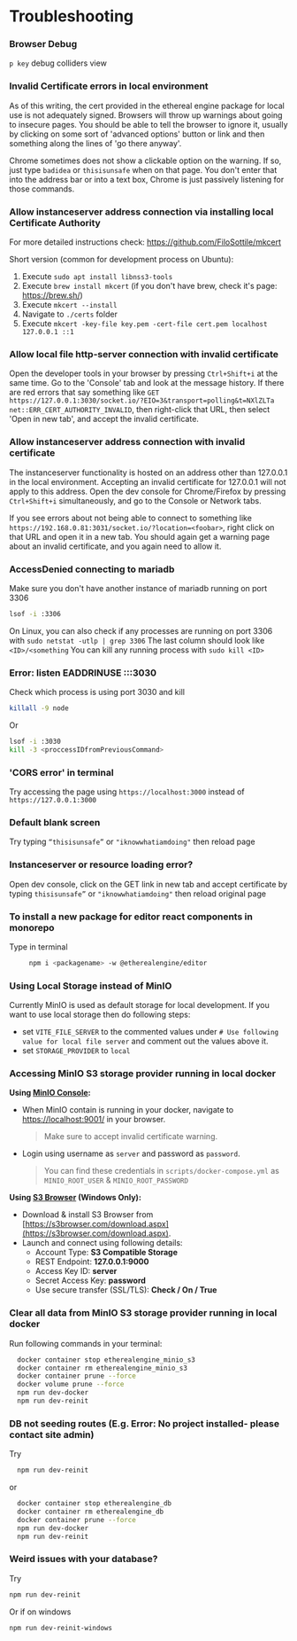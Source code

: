 # Troubleshooting

### Browser Debug

```p key``` debug colliders view

### Invalid Certificate errors in local environment

As of this writing, the cert provided in the ethereal engine package for local use
is not adequately signed. Browsers will throw up warnings about going to insecure pages.
You should be able to tell the browser to ignore it, usually by clicking on some sort
of 'advanced options' button or link and then something along the lines of 'go there anyway'.

Chrome sometimes does not show a clickable option on the warning. If so, just
type ```badidea``` or ```thisisunsafe``` when on that page. You don't enter that into the
address bar or into a text box, Chrome is just passively listening for those commands.

### Allow instanceserver address connection via installing local Certificate Authority

For more detailed instructions check: https://github.com/FiloSottile/mkcert

Short version (common for development process on Ubuntu):

1. Execute `sudo apt install libnss3-tools`
2. Execute `brew install mkcert` (if you don't have brew, check it's page: https://brew.sh/)
3. Execute `mkcert --install`
4. Navigate to `./certs` folder
5. Execute `mkcert -key-file key.pem -cert-file cert.pem localhost 127.0.0.1 ::1`

### Allow local file http-server connection with invalid certificate

Open the developer tools in your browser by pressing ```Ctrl+Shift+i``` at the 
same time. Go to the 'Console' tab and look at the message history. If there are 
red errors that say something like
```GET https://127.0.0.1:3030/socket.io/?EIO=3&transport=polling&t=NXlZLTa net::ERR_CERT_AUTHORITY_INVALID```,
then right-click that URL, then select 'Open in new tab', and accept the invalid certificate.

### Allow instanceserver address connection with invalid certificate

The instanceserver functionality is hosted on an address other than 127.0.0.1 in the local
environment. Accepting an invalid certificate for 127.0.0.1 will not apply to this address.
Open the dev console for Chrome/Firefox by pressing ```Ctrl+Shift+i``` simultaneously, and
go to the Console or Network tabs.

If you see errors about not being able to connect to
something like ```https://192.168.0.81:3031/socket.io/?location=<foobar>```, right click on
that URL and open it in a new tab. You should again get a warning page about an invalid
certificate, and you again need to allow it.  

### AccessDenied connecting to mariadb

Make sure you don't have another instance of mariadb running on port 3306

```bash
lsof -i :3306
```

On Linux, you can also check if any processes are running on port 3306 with
```sudo netstat -utlp | grep 3306```
The last column should look like ```<ID>/<something```
You can kill any running process with ```sudo kill <ID>```

### Error: listen EADDRINUSE :::3030

Check which process is using port 3030 and kill

```bash
killall -9 node 
```

Or

```bash
lsof -i :3030
kill -3 <proccessIDfromPreviousCommand>
```

### 'CORS error' in terminal

Try accessing the page using ```https://localhost:3000``` 
instead of ```https://127.0.0.1:3000```

### Default blank screen

Try typing ```“thisisunsafe”``` or ```"iknowwhatiamdoing"``` then reload page

### Instanceserver or resource loading error?

Open dev console, click on the GET link in new tab and  accept certificate by 
typing ```thisisunsafe”``` or ```"iknowwhatiamdoing"``` then reload original page

### To install a new package for editor react components in monorepo

Type in terminal

```bash
     npm i <packagename> -w @etherealengine/editor
```

### Using Local Storage instead of MinIO

Currently MinIO is used as default storage for local development. If you want to use local storage then do following steps:

- set `VITE_FILE_SERVER` to the commented values under `# Use following value for local file server` and comment out the values above it.
- set `STORAGE_PROVIDER` to `local`

### Accessing MinIO S3 storage provider running in local docker

**Using [MinIO Console](https://min.io/docs/minio/linux/administration/minio-console.html):**

- When MinIO contain is running in your docker, navigate to [https://localhost:9001/](https://localhost:9001/) in your browser.
  > Make sure to accept invalid certificate warning.

- Login using username as `server` and password as `password`.
  > You can find these credentials in `scripts/docker-compose.yml` as `MINIO_ROOT_USER` & `MINIO_ROOT_PASSWORD`

**Using [S3 Browser](https://s3browser.com/) (Windows Only):**

- Download & install S3 Browser from [https://s3browser.com/download.aspx](https://s3browser.com/download.aspx).
- Launch and connect using following details:
  - Account Type: **S3 Compatible Storage**
  - REST Endpoint: **127.0.0.1:9000**
  - Access Key ID: **server**
  - Secret Access Key: **password**
  - Use secure transfer (SSL/TLS): **Check / On / True**

### Clear all data from MinIO S3 storage provider running in local docker

Run following commands in your terminal:

```bash
  docker container stop etherealengine_minio_s3
  docker container rm etherealengine_minio_s3
  docker container prune --force
  docker volume prune --force
  npm run dev-docker
  npm run dev-reinit
```

### DB not seeding routes (E.g. Error: No project installed- please contact site admin)

Try

```bash
  npm run dev-reinit 
```

or

```bash
  docker container stop etherealengine_db
  docker container rm etherealengine_db
  docker container prune --force
  npm run dev-docker
  npm run dev-reinit
```

### Weird issues with your database?

Try

```bash
npm run dev-reinit
```

Or if on windows

```bash
npm run dev-reinit-windows
```
